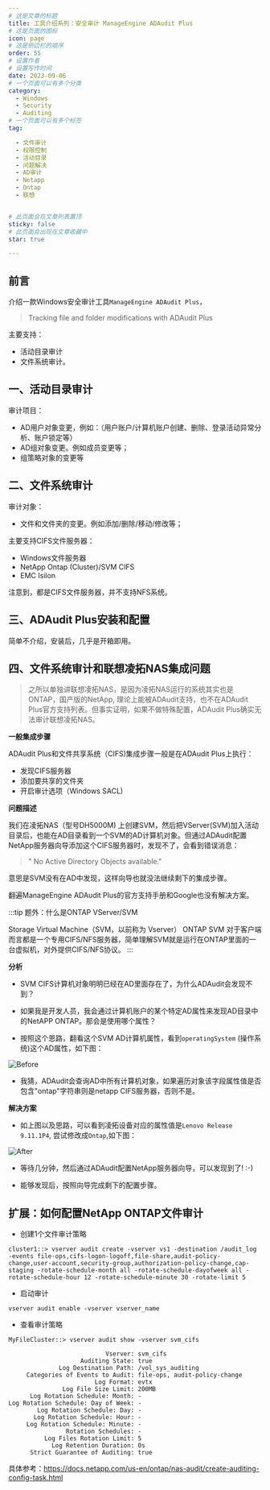 ```yaml
---
# 这是文章的标题
title: 工具介绍系列：安全审计 ManageEngine ADAudit Plus
# 这是页面的图标
icon: page
# 这是侧边栏的顺序
order: 55
# 设置作者
# 设置写作时间
date: 2023-09-06
# 一个页面可以有多个分类
category:
  - Windows
  - Security
  - Auditing
# 一个页面可以有多个标签
tag:

  - 文件审计
  - 权限控制
  - 活动目录
  - 问题解决
  - AD审计
  - Netapp
  - Ontap
  - 联想


# 此页面会在文章列表置顶
sticky: false
# 此页面会出现在文章收藏中
star: true

---
```




## 前言

介绍一款Windows安全审计工具`ManageEngine ADAudit Plus`，

>Tracking file and folder modifications with ADAudit Plus


主要支持：

- 活动目录审计
- 文件系统审计。

## 一、活动目录审计

审计项目：

- AD用户对象变更，例如：（用户账户/计算机账户创建、删除、登录活动异常分析、账户锁定等）
- AD组对象变更。例如成员变更等；
- 组策略对象的变更等



## 二、文件系统审计

审计对象：

- 文件和文件夹的变更。例如添加/删除/移动/修改等；

主要支持CIFS文件服务器：
- Windows文件服务器
- NetApp Ontap (Cluster)/SVM CIFS
- EMC Isilon

注意到，都是CIFS文件服务器，并不支持NFS系统。

## 三、ADAudit Plus安装和配置

简单不介绍，安装后，几乎是开箱即用。

## 四、文件系统审计和联想凌拓NAS集成问题

>之所以单独讲联想凌拓NAS，是因为凌拓NAS运行的系统其实也是ONTAP，国产版的NetApp, 理论上能被ADAudit支持，也不在ADAudit Plus官方支持列表。但事实证明，如果不做特殊配置，ADAudit Plus确实无法审计联想凌拓NAS。

**一般集成步骤**

ADAudit Plus和文件共享系统（CIFS)集成步骤一般是在ADAudit Plus上执行：

- 发现CIFS服务器
- 添加要共享的文件夹
- 开启审计选项（Windows SACL)

**问题描述**

我们在凌拓NAS（型号DH5000M) 上创建SVM，然后把VServer(SVM)加入活动目录后，也能在AD目录看到一个SVM的AD计算机对象。但通过ADAudit配置NetApp服务器向导添加这个CIFS服务器时，发现不了，会看到错误消息：

> " No Active Directory Objects available."

意思是SVM没有在AD中发现，这样向导也就没法继续剩下的集成步骤。

翻遍ManageEngine ADAudit Plus的官方支持手册和Google也没有解决方案。

:::tip 题外：什么是ONTAP VServer/SVM

Storage Virtual Machine（SVM，以前称为 Vserver） ONTAP SVM 对于客户端而言都是一个专用CIFS/NFS服务器，简单理解SVM就是运行在ONTAP里面的一台虚拟机，对外提供CIFS/NFS协议。
:::

**分析**

- SVM CIFS计算机对象明明已经在AD里面存在了，为什么ADAudit会发现不到？

- 如果我是开发人员，我会通过计算机账户的某个特定AD属性来发现AD目录中的NetAPP ONTAP。那会是使用哪个属性？

- 按照这个思路，翻看这个SVM AD计算机属性，看到`operatingSystem` (操作系统)这个AD属性，如下图：

![Before](../../PostImages/Post55_sec__adauditPlus_SVM_AD_Obj_Attri_Operatingsystem_before_change.jpg)

- 我猜，ADAudit会查询AD中所有计算机对象，如果遍历对象该字段属性值是否包含"ontap"字符串则是netapp CIFS服务器，否则不是。

**解决方案**

- 如上图以及思路，可以看到凌拓设备对应的属性值是`Lenovo Release 9.11.1P4`, 尝试修改成`Ontap`,如下图：

![After](../../PostImages/Post55_sec__adauditPlus_SVM_AD_Obj_Attri_Operatingsystem_after_change.jpg)

- 等待几分钟，然后通过ADAudit配置NetApp服务器向导，可以发现到了! :-)

- 能够发现后，按照向导完成剩下的配置步骤。



## 扩展：如何配置NetApp ONTAP文件审计

- 创建1个文件审计策略
```
cluster1::> vserver audit create -vserver vs1 -destination /audit_log -events file-ops,cifs-logon-logoff,file-share,audit-policy-change,user-account,security-group,authorization-policy-change,cap-staging -rotate-schedule-month all -rotate-schedule-dayofweek all -rotate-schedule-hour 12 -rotate-schedule-minute 30 -rotate-limit 5
```

- 启动审计
```
vserver audit enable -vserver vserver_name
```

- 查看审计策略

```
MyFileCluster::> vserver audit show -vserver svm_cifs

                           Vserver: svm_cifs
                    Auditing State: true
              Log Destination Path: /vol_sys_auditing
     Categories of Events to Audit: file-ops, audit-policy-change
                        Log Format: evtx
               Log File Size Limit: 200MB
      Log Rotation Schedule: Month: -
Log Rotation Schedule: Day of Week: -
        Log Rotation Schedule: Day: -
       Log Rotation Schedule: Hour: -
     Log Rotation Schedule: Minute: -
                Rotation Schedules: -
          Log Files Rotation Limit: 5
            Log Retention Duration: 0s
      Strict Guarantee of Auditing: true
```


具体参考：https://docs.netapp.com/us-en/ontap/nas-audit/create-auditing-config-task.html
